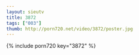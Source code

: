 ```yaml
--- 
layout: sieutv
title: 3872
tags: ["003"]
thumb: http://porn720.net/video/3872/poster.jpg
---
```

{% include porn720 key="3872" %} 

